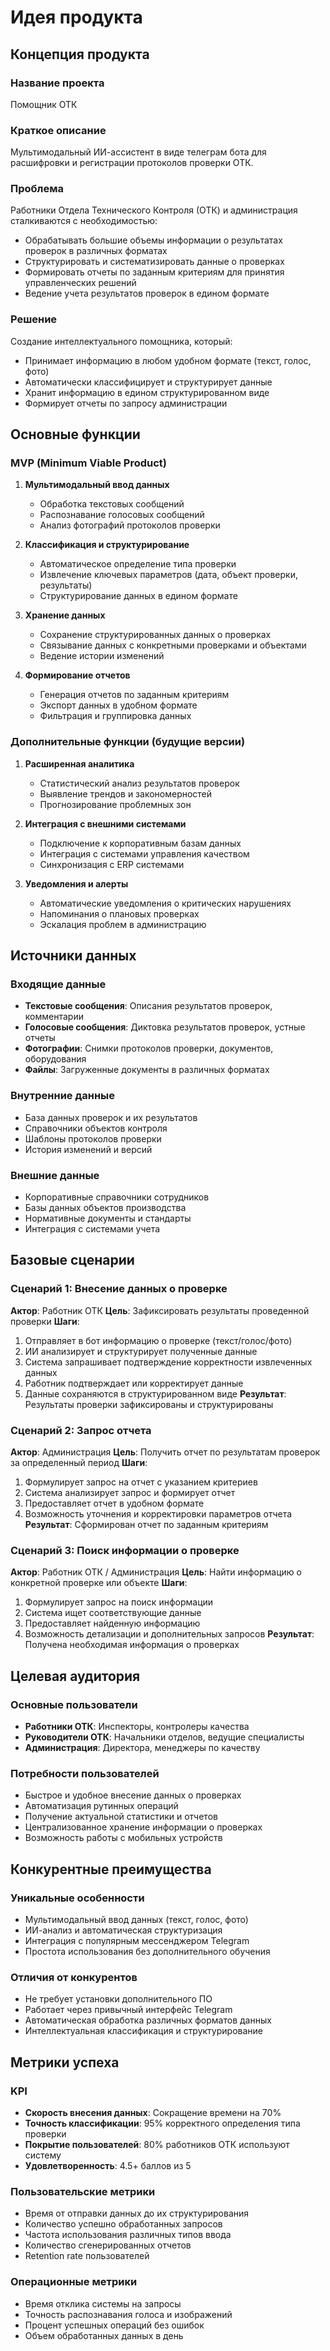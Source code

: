 # Идея продукта

## Концепция продукта

### Название проекта
Помощник ОТК

### Краткое описание
Мультимодальный ИИ-ассистент в виде телеграм бота для расшифровки и регистрации протоколов проверки ОТК.

### Проблема
Работники Отдела Технического Контроля (ОТК) и администрация сталкиваются с необходимостью:
- Обрабатывать большие объемы информации о результатах проверок в различных форматах
- Структурировать и систематизировать данные о проверках
- Формировать отчеты по заданным критериям для принятия управленческих решений
- Ведение учета результатов проверок в едином формате

### Решение
Создание интеллектуального помощника, который:
- Принимает информацию в любом удобном формате (текст, голос, фото)
- Автоматически классифицирует и структурирует данные
- Хранит информацию в едином структурированном виде
- Формирует отчеты по запросу администрации

## Основные функции

### MVP (Minimum Viable Product)
1. **Мультимодальный ввод данных**
   - Обработка текстовых сообщений
   - Распознавание голосовых сообщений
   - Анализ фотографий протоколов проверки

2. **Классификация и структурирование**
   - Автоматическое определение типа проверки
   - Извлечение ключевых параметров (дата, объект проверки, результаты)
   - Структурирование данных в едином формате

3. **Хранение данных**
   - Сохранение структурированных данных о проверках
   - Связывание данных с конкретными проверками и объектами
   - Ведение истории изменений

4. **Формирование отчетов**
   - Генерация отчетов по заданным критериям
   - Экспорт данных в удобном формате
   - Фильтрация и группировка данных

### Дополнительные функции (будущие версии)
1. **Расширенная аналитика**
   - Статистический анализ результатов проверок
   - Выявление трендов и закономерностей
   - Прогнозирование проблемных зон

2. **Интеграция с внешними системами**
   - Подключение к корпоративным базам данных
   - Интеграция с системами управления качеством
   - Синхронизация с ERP системами

3. **Уведомления и алерты**
   - Автоматические уведомления о критических нарушениях
   - Напоминания о плановых проверках
   - Эскалация проблем в администрацию

## Источники данных

### Входящие данные
- **Текстовые сообщения**: Описания результатов проверок, комментарии
- **Голосовые сообщения**: Диктовка результатов проверок, устные отчеты
- **Фотографии**: Снимки протоколов проверки, документов, оборудования
- **Файлы**: Загруженные документы в различных форматах

### Внутренние данные
- База данных проверок и их результатов
- Справочники объектов контроля
- Шаблоны протоколов проверки
- История изменений и версий

### Внешние данные
- Корпоративные справочники сотрудников
- Базы данных объектов производства
- Нормативные документы и стандарты
- Интеграция с системами учета

## Базовые сценарии

### Сценарий 1: Внесение данных о проверке
**Актор**: Работник ОТК
**Цель**: Зафиксировать результаты проведенной проверки
**Шаги**:
1. Отправляет в бот информацию о проверке (текст/голос/фото)
2. ИИ анализирует и структурирует полученные данные
3. Система запрашивает подтверждение корректности извлеченных данных
4. Работник подтверждает или корректирует данные
5. Данные сохраняются в структурированном виде
**Результат**: Результаты проверки зафиксированы и структурированы

### Сценарий 2: Запрос отчета
**Актор**: Администрация
**Цель**: Получить отчет по результатам проверок за определенный период
**Шаги**:
1. Формулирует запрос на отчет с указанием критериев
2. Система анализирует запрос и формирует отчет
3. Предоставляет отчет в удобном формате
4. Возможность уточнения и корректировки параметров отчета
**Результат**: Сформирован отчет по заданным критериям

### Сценарий 3: Поиск информации о проверке
**Актор**: Работник ОТК / Администрация
**Цель**: Найти информацию о конкретной проверке или объекте
**Шаги**:
1. Формулирует запрос на поиск информации
2. Система ищет соответствующие данные
3. Предоставляет найденную информацию
4. Возможность детализации и дополнительных запросов
**Результат**: Получена необходимая информация о проверках

## Целевая аудитория

### Основные пользователи
- **Работники ОТК**: Инспекторы, контролеры качества
- **Руководители ОТК**: Начальники отделов, ведущие специалисты
- **Администрация**: Директора, менеджеры по качеству

### Потребности пользователей
- Быстрое и удобное внесение данных о проверках
- Автоматизация рутинных операций
- Получение актуальной статистики и отчетов
- Централизованное хранение информации о проверках
- Возможность работы с мобильных устройств

## Конкурентные преимущества

### Уникальные особенности
- Мультимодальный ввод данных (текст, голос, фото)
- ИИ-анализ и автоматическая структуризация
- Интеграция с популярным мессенджером Telegram
- Простота использования без дополнительного обучения

### Отличия от конкурентов
- Не требует установки дополнительного ПО
- Работает через привычный интерфейс Telegram
- Автоматическая обработка различных форматов данных
- Интеллектуальная классификация и структурирование

## Метрики успеха

### KPI
- **Скорость внесения данных**: Сокращение времени на 70%
- **Точность классификации**: 95% корректного определения типа проверки
- **Покрытие пользователей**: 80% работников ОТК используют систему
- **Удовлетворенность**: 4.5+ баллов из 5

### Пользовательские метрики
- Время от отправки данных до их структурирования
- Количество успешно обработанных запросов
- Частота использования различных типов ввода
- Количество сгенерированных отчетов
- Retention rate пользователей

### Операционные метрики
- Время отклика системы на запросы
- Точность распознавания голоса и изображений
- Процент успешных операций без ошибок
- Объем обработанных данных в день
